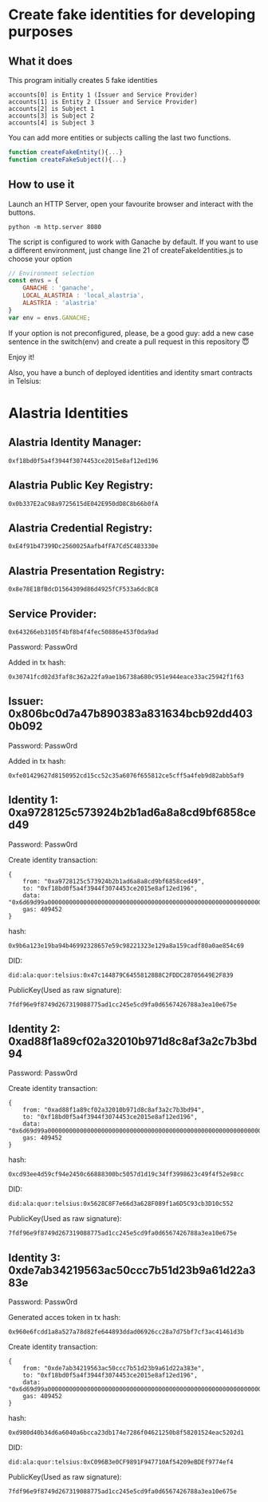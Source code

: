 # Create fake identities for developing purposes
## What it does
This program initially creates 5 fake identities
```
accounts[0] is Entity 1 (Issuer and Service Provider)
accounts[1] is Entity 2 (Issuer and Service Provider)
accounts[2] is Subject 1
accounts[3] is Subject 2
accounts[4] is Subject 3
```
You can add more entities or subjects calling the last two functions.
```javascript
function createFakeEntity(){...}
function createFakeSubject(){...}
```
## How to use it
Launch an HTTP Server, open your favourite browser and interact with the buttons.
```
python -m http.server 8080
```
The script is configured to work with Ganache by default. If you want to use a different environment, just change line 21 of createFakeIdentities.js to choose your option
```javascript
// Environment selection
const envs = {
	GANACHE : 'ganache',
	LOCAL_ALASTRIA : 'local_alastria',
	ALASTRIA : 'alastria'
}
var env = envs.GANACHE;
```
If your option is not preconfigured, please, be a good guy: add a new case sentence in the switch(env) and create a pull request in this repository :innocent:

Enjoy it!

Also, you have a bunch of deployed identities and identity smart contracts in Telsius:

# Alastria Identities 

## Alastria Identity Manager: 
```
0xf18bd0f5a4f3944f3074453ce2015e8af12ed196
```

## Alastria Public Key Registry: 
```
0x0b337E2aC98a9725615dE042E950dD8C8b66b0fA
```
## Alastria Credential Registry: 
```
0xE4f91b47399Dc2560025Aafb4fFA7Cd5C483330e
```
## Alastria Presentation Registry: 
```
0x8e78E1BfBdcD1564309d86d4925fCF533a6dcBC8
```

## Service Provider: 
```
0x643266eb3105f4bf8b4f4fec50886e453f0da9ad
```
Password: Passw0rd

Added in tx hash: 
```
0x30741fcd02d3faf8c362a22fa9ae1b6738a680c951e944eace33ac25942f1f63
```

## Issuer: 0x806bc0d7a47b890383a831634bcb92dd4030b092
Password: Passw0rd

Added in tx hash: 
```
0xfe01429627d8150952cd15cc52c35a6076f655812ce5cff5a4feb9d82abb5af9
```

## Identity 1: 0xa9728125c573924b2b1ad6a8a8cd9bf6858ced49
Password: Passw0rd

Create identity transaction:
```
{
	from: "0xa9728125c573924b2b1ad6a8a8cd9bf6858ced49",
	to: "0xf18bd0f5a4f3944f3074453ce2015e8af12ed196",
	data: "0x6d69d99a0000000000000000000000000000000000000000000000000000000000000020000000000000000000000000000000000000000000000000000000000000002460e6cfd87fdf96e9f8749d267319088775ad1cc245e5cd9fa0d6567426788a3ea10e675e00000000000000000000000000000000000000000000000000000000",
	gas: 409452
}
```
hash:
```
0x9b6a123e19ba94b46992328657e59c98221323e129a8a159cadf80a0ae854c69
```
DID:
```
did:ala:quor:telsius:0x47c144879C64558128B8C2FDDC28705649E2F839
```
PublicKey(Used as raw signature):
```
7fdf96e9f8749d267319088775ad1cc245e5cd9fa0d6567426788a3ea10e675e
```
## Identity 2: 0xad88f1a89cf02a32010b971d8c8af3a2c7b3bd94
Password: Passw0rd

Create identity transaction:
```
{
	from: "0xad88f1a89cf02a32010b971d8c8af3a2c7b3bd94",
	to: "0xf18bd0f5a4f3944f3074453ce2015e8af12ed196",
	data: "0x6d69d99a0000000000000000000000000000000000000000000000000000000000000020000000000000000000000000000000000000000000000000000000000000002460e6cfd87fdf96e9f8749d267319088775ad1cc245e5cd9fa0d6567426788a3ea10e675e00000000000000000000000000000000000000000000000000000000",
	gas: 409452
}
```
hash:
```
0xcd93ee4d59cf94e2450c66888300bc5057d1d19c34ff3998623c49f4f52e98cc
```
DID:
```
did:ala:quor:telsius:0x5628C8F7e66d3a628F089f1a6D5C93cb3D10c552
```
PublicKey(Used as raw signature):
```
7fdf96e9f8749d267319088775ad1cc245e5cd9fa0d6567426788a3ea10e675e
```
## Identity 3: 0xde7ab34219563ac50ccc7b51d23b9a61d22a383e
Password: Passw0rd

Generated acces token in tx hash: 
```
0x960e6fcdd1a8a527a78d82fe644893ddad06926cc28a7d75bf7cf3ac41461d3b
```

Create identity transaction:
```
{
	from: "0xde7ab34219563ac50ccc7b51d23b9a61d22a383e",
	to: "0xf18bd0f5a4f3944f3074453ce2015e8af12ed196",
	data: "0x6d69d99a0000000000000000000000000000000000000000000000000000000000000020000000000000000000000000000000000000000000000000000000000000002460e6cfd87fdf96e9f8749d267319088775ad1cc245e5cd9fa0d6567426788a3ea10e675e00000000000000000000000000000000000000000000000000000000",
	gas: 409452
}
```
hash:
```
0xd980d40b34d6a6040a6bcca23db174e7286f04621250b8f58201524eac5202d1
```
DID:
```
did:ala:quor:telsius:0xC096B3e0CF9891F947710Af54209eBDEf9774ef4
```
PublicKey(Used as raw signature):
```
7fdf96e9f8749d267319088775ad1cc245e5cd9fa0d6567426788a3ea10e675e
```
